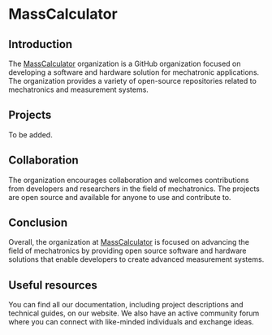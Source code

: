 # MassCalculator

## Introduction

The [MassCalculator](https://github.com/MassCalculator) organization is a GitHub organization focused on developing a software and hardware solution for mechatronic applications. The organization provides a variety of open-source repositories related to mechatronics and measurement systems.

## Projects

To be added.

## Collaboration

The organization encourages collaboration and welcomes contributions from developers and researchers in the field of mechatronics. The projects are open source and available for anyone to use and contribute to.

## Conclusion

Overall, the organization at [MassCalculator](https://github.com/MassCalculator) is focused on advancing the field of mechatronics by providing open source software and hardware solutions that enable developers to create advanced measurement systems.

## Useful resources

You can find all our documentation, including project descriptions and technical guides, on our website. We also have an active community forum where you can connect with like-minded individuals and exchange ideas.
